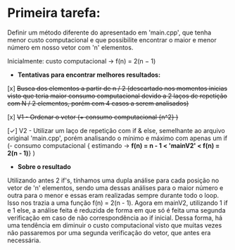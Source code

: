 Primeira tarefa:
=

Definir um método diferente do apresentado em 'main.cpp', que tenha menor custo computacional e que possibilite encontrar o maior e menor número em nosso vetor com 'n' elementos.

Inicialmente: custo computacional -> f(n) = 2(n − 1)

* **Tentativas para encontrar melhores resultados:**

[x] ~~Busca dos elementos a partir de n / 2 (descartado nos momentos inicias visto que teria maior consumo computacional devido a 2 laços de repetição com N / 2 elementos, porém com 4 casos a serem analisados)~~

[x] ~~V1 - Ordenar o vetor (+ consumo computacional {n^2} )~~

[✓] V2 - Utilizar um laço de repetição com if & else, semelhante ao arquivo original 'main.cpp', porém analisando o mínimo e máximo com apenas um if (- consumo computacional { estimando -> **f(n) = n - 1 < 'mainV2' < f(n) = 2(n - 1)**} )

* **Sobre o resultado**

Utilizando antes 2 if's, tínhamos uma dupla análise para cada posição no vetor de 'n' elementos, sendo uma dessas análises para o maior número e outra para o menor e essas eram realizadas sempre durante todo o loop. Isso nos trazia a uma função f(n) = 2(n - 1). Agora em mainV2, utilizando 1 if e 1 else, a análise feita é reduzida de forma em que só é feita uma segunda verificação em caso de não correspondência ao if inicial. Dessa forma, há uma tendência em diminuir o custo computacional visto que muitas vezes não passaremos por uma segunda verificação do vetor, que antes era necessária.
